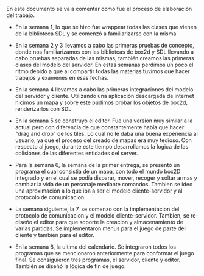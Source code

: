 En este documento se va a comentar como fue el proceso de elaboración del trabajo.
- En la semana 1, lo que se hizo fue wrappear todas las clases que vienen de la biblioteca SDL y se comenzó a familiarizarse con la misma.

- En la semana 2 y 3 llevamos a cabo las primeras pruebas de concepto, donde nos familiarizamos con las bibliotcas de box2d y SDL llevando a cabo pruebas separadas
de las mismas, también creamos las primeras clases del modelo del servidor. En estas semanas perdimos un poco el ritmo debido a que al compartir todas las materias tuvimos que hacer trabajos y examenes en esas fechas.

- En la semana 4 llevamos a cabo las primeras integraciones del modelo del servidor y cliente. Utilizando una aplicación descargada de internet hicimos un mapa y sobre este pudimos probar los objetos de box2d, renderizarlos con SDL

- En la semana 5 se construyó el editor. Fue una version muy similar a la actual pero con diferencia de que constantemente había que hacer "drag and drop" de los tiles. Lo cual no le daba una buena experiencia al usuario, ya que el proceso del creado de mapas era muy tedioso. Con respecto al juego, durante este tiempo desarrollamos la logica de las colisiones de las diferentes entidades del server.

- Para la semana 6, la semana de la primer entrega, se presentó un programa el cual consistia de un mapa, con todo el mundo box2D integrado y en el cual se podía disparar, mover, recoger y soltar armas y cambiar la vida de un personaje mediante comandos. Tambien se ideo una aproximación a lo que iba a ser el modelo cliente-servidor y al protocolo de comunicacion.

- La semana siguiente, la 7, se comenzo con la implementacion del protocolo de comunicacion y el modelo cliente-servidor. Tambien, se re-diseño el editor para que soporte la creacion y almacenamiento de varias partidas. Se implementaron menus para el juego de parte del cliente y tambien para el editor.

- En la semana 8, la ultima del calendario. Se integraron todos los programas que se mencionaron anteriormente para conformar el juego final. Se consiguieron tres programas, el servidor, cliente y editor. También se diseñó la lógica de fin de juego.

